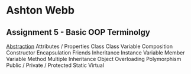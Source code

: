 # Ashton Webb
## Assignment 5 - Basic OOP Terminolgy

[Abstraction](https://github.com/ashtonwebb242/2143-OOP-Ashton-Webb.wiki.git)
Attributes / Properties
Class
Class Variable
Composition
Constructor
Encapsulation
Friends
Inheritance
Instance Variable
Member Variable
Method
Multiple Inheritance
Object
Overloading
Polymorphism
Public / Private / Protected
Static
Virtual
